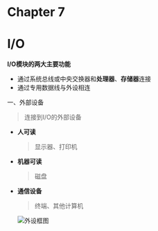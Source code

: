 # Chapter 7
# I/O
 **I/O模块的两大主要功能**  
- 通过系统总线或中央交换器和**处理器**、**存储器**连接
- 通过专用数据线与外设相连

一、外部设备  
> 连接到I/O的外部设备  
- **人可读**  
  > 显示器、打印机  
- **机器可读**  
  > 磁盘  
- **通信设备**  
  > 终端、其他计算机  

  ![外设框图]()